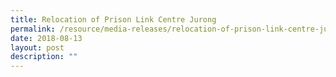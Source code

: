 ```yaml
---
title: Relocation of Prison Link Centre Jurong
permalink: /resource/media-releases/relocation-of-prison-link-centre-jurong
date: 2018-08-13
layout: post
description: ""
---
```

